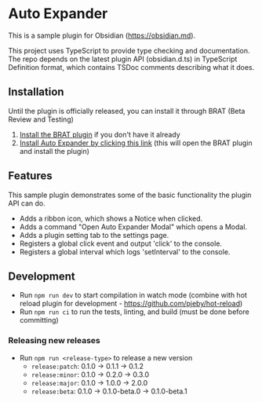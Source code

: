 # Auto Expander

This is a sample plugin for Obsidian (https://obsidian.md).

This project uses TypeScript to provide type checking and documentation.
The repo depends on the latest plugin API (obsidian.d.ts) in TypeScript Definition format, which contains TSDoc comments describing what it does.

## Installation

Until the plugin is officially released, you can install it through BRAT (Beta Review and Testing)
1. <a href="https://jeansordes.github.io/redirect?to=obsidian://show-plugin?id=obsidian42-brat" target="_blank">Install the BRAT plugin</a> if you don't have it already
2. <a href="https://jeansordes.github.io/redirect?to=obsidian://brat?plugin=jeansordes/auto-expander" target="_blank">Install Auto Expander by clicking this link</a> (this will open the BRAT plugin and install the plugin)

## Features
This sample plugin demonstrates some of the basic functionality the plugin API can do.
- Adds a ribbon icon, which shows a Notice when clicked.
- Adds a command "Open Auto Expander Modal" which opens a Modal.
- Adds a plugin setting tab to the settings page.
- Registers a global click event and output 'click' to the console.
- Registers a global interval which logs 'setInterval' to the console.

## Development
- Run `npm run dev` to start compilation in watch mode (combine with hot reload plugin for development - https://github.com/pjeby/hot-reload)
- Run `npm run ci` to run the tests, linting, and build (must be done before committing)

### Releasing new releases
- Run `npm run <release-type>` to release a new version
  - `release:patch`: 0.1.0 -> 0.1.1 -> 0.1.2
  - `release:minor`: 0.1.0 -> 0.2.0 -> 0.3.0
  - `release:major`: 0.1.0 -> 1.0.0 -> 2.0.0
  - `release:beta`: 0.1.0 -> 0.1.0-beta.0 -> 0.1.0-beta.1
